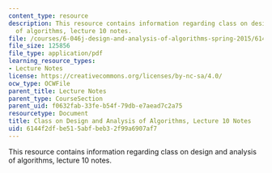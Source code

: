 ```yaml
---
content_type: resource
description: This resource contains information regarding class on design and analysis
  of algorithms, lecture 10 notes.
file: /courses/6-046j-design-and-analysis-of-algorithms-spring-2015/6144f2dfbe515abfbeb32f99a6907af7_MIT6_046JS15_lec10.pdf
file_size: 125856
file_type: application/pdf
learning_resource_types:
- Lecture Notes
license: https://creativecommons.org/licenses/by-nc-sa/4.0/
ocw_type: OCWFile
parent_title: Lecture Notes
parent_type: CourseSection
parent_uid: f0632fab-33fe-b54f-79db-e7aead7c2a75
resourcetype: Document
title: Class on Design and Analysis of Algorithms, Lecture 10 Notes
uid: 6144f2df-be51-5abf-beb3-2f99a6907af7
---
```

This resource contains information regarding class on design and analysis of algorithms, lecture 10 notes.